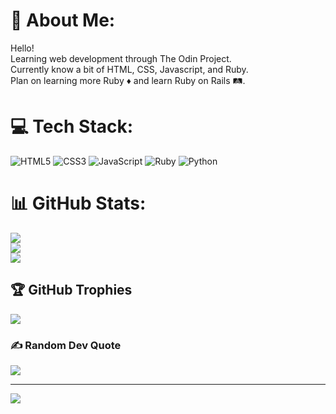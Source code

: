 # 💫 About Me:
Hello!<br>Learning web development through The Odin Project.<br>Currently know a bit of HTML, CSS, Javascript, and Ruby.<br>Plan on learning more Ruby ♦️ and learn Ruby on Rails 🛤.


# 💻 Tech Stack:
![HTML5](https://img.shields.io/badge/html5-%23E34F26.svg?style=for-the-badge&logo=html5&logoColor=white) ![CSS3](https://img.shields.io/badge/css3-%231572B6.svg?style=for-the-badge&logo=css3&logoColor=white) ![JavaScript](https://img.shields.io/badge/javascript-%23323330.svg?style=for-the-badge&logo=javascript&logoColor=%23F7DF1E) ![Ruby](https://img.shields.io/badge/ruby-%23CC342D.svg?style=for-the-badge&logo=ruby&logoColor=white) ![Python](https://img.shields.io/badge/python-3670A0?style=for-the-badge&logo=python&logoColor=ffdd54)
# 📊 GitHub Stats:
![](https://github-readme-stats-six-mauve.vercel.app/api?username=emmanuelEst&theme=radical&hide_border=false&include_all_commits=false&count_private=true)<br/>
![](https://github-readme-streak-stats.herokuapp.com/?user=emmanuelEst&theme=radical&hide_border=false)<br/>
![](https://github-readme-stats-six-mauve.vercel.app/api/top-langs/?username=emmanuelEst&theme=radical&hide_border=false&include_all_commits=false&count_private=true&layout=compact)

## 🏆 GitHub Trophies
![](https://github-profile-trophy.vercel.app/?username=emmanuelEst&theme=radical&no-frame=true&no-bg=false&margin-w=4)

### ✍️ Random Dev Quote
![](https://quotes-github-readme.vercel.app/api?type=vetical&theme=radical)

---
[![](https://visitcount.itsvg.in/api?id=emmanuelEst&icon=0&color=0)](https://visitcount.itsvg.in)
